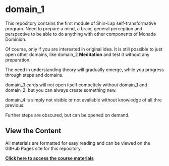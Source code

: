 # domain_1

This repository contains the first module of Shin-Lap self-transformative program. Need to prepare a mind, a brain, general perception and perspective to be able to do anything with other components of Monada Dominion.

Of course, only if you are interested in original idea. It is still possible to just open other domains, like domain_2 **Meditation** and test it without any preparation. 

The need in understanding theory will gradually emerge, while you progress through steps and domains. 

domain_3 cards will not open itself compeltely without domain_1 and domain_2, but you can always create something new. 

domain_4 is simply not visible or not available without knowledge of all thre previous. 

Further steps are obscured, but can be opened on demand. 

## View the Content

All materials are formatted for easy reading and can be viewed on the GitHub Pages site for this repository.

**[Click here to access the course materials](https://monada-dominion.github.io/domain_1/index.html)**
